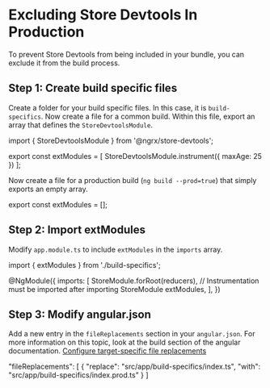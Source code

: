 # Excluding Store Devtools In Production

To prevent Store Devtools from being included in your bundle, you can exclude it from the build process.


## Step 1: Create build specific files

Create a folder for your build specific files. In this case, it is `build-specifics`. Now create a file for a common build. Within this file, export an array that defines the `StoreDevtoolsModule`.

<code-example header="build-specifics/index.ts">
import { StoreDevtoolsModule } from '@ngrx/store-devtools';

export const extModules = [
    StoreDevtoolsModule.instrument({
        maxAge: 25
    })
];
</code-example>

Now create a file for a production build (`ng build --prod=true`) that simply exports an empty array.

<code-example header="build-specifics/index.prod.ts">
export const extModules = [];
</code-example>

## Step 2: Import extModules

Modify `app.module.ts` to include `extModules` in the `imports` array.

<code-example header="app.module.ts">
import { extModules } from './build-specifics';

@NgModule({
    imports: [
        StoreModule.forRoot(reducers),
        // Instrumentation must be imported after importing StoreModule
        extModules,
    ],
})
</code-example>

## Step 3: Modify angular.json

Add a new entry in the `fileReplacements` section in your `angular.json`. For more information on this topic, look at the build section of the angular documentation. [Configure target-specific file replacements](https://angular.io/guide/build#configure-target-specific-file-replacements)

<code-example header="angular.json">
"fileReplacements": [
    {
        "replace": "src/app/build-specifics/index.ts",
        "with": "src/app/build-specifics/index.prod.ts"
    }
]
</code-example>